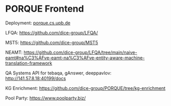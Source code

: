 
# PORQUE Frontend

Deployment: [porque.cs.upb.de](porque.cs.upb.de)

LFQA: <https://github.com/dice-group/LFQA/>

MST5: <https://github.com/dice-group/MST5>

NEAMT: <https://github.com/dice-group/LFQA/tree/main/naive-eamt#na%C3%AFve-eamt-na%C3%AFve-entity-aware-machine-translation-framework>

QA Systems API for tebaqa, gAnswer, deeppavlov: <http://141.57.8.18:40199/docs>

KG Enrichment: <https://github.com/dice-group/PORQUE/tree/kg-enrichment>

Pool Party: <https://www.poolparty.biz/>